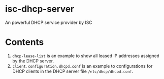 # isc-dhcp-server
An powerful DHCP service provider by ISC

# Contents
1) `dhcp-lease-list` is an example to show all leased IP addresses assigned by the DHCP server.
2) `client.configuration.dhcpd.conf` is an example to configurations for DHCP clients in the DHCP server file `/etc/dhcp/dhcpd.conf`.
